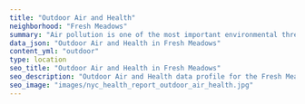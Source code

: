 ```yaml
---
title: "Outdoor Air and Health"
neighborhood: "Fresh Meadows"
summary: "Air pollution is one of the most important environmental threats to urban populations and while all people are exposed, pollutant emissions, levels of exposure, and population vulnerability vary across neighborhoods. Exposures to common air pollutants have been linked to respiratory and cardiovascular diseases, cancers, and premature deaths."
data_json: "Outdoor Air and Health in Fresh Meadows"
content_yml: "outdoor"
type: location
seo_title: "Outdoor Air and Health in Fresh Meadows"
seo_description: "Outdoor Air and Health data profile for the Fresh Meadows neighborhood of NYC."
seo_image: "images/nyc_health_report_outdoor_air_health.jpg"
---
```

